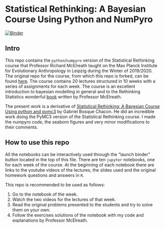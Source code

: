 # Statistical Rethinking: A Bayesian Course Using Python and NumPyro

[![Binder](https://mybinder.org/badge_logo.svg)](https://mybinder.org/v2/gh/asuagar/statrethink-course-in-numpyro/main)

## Intro

This repo contains the `python`/`numpyro` version of the Statistical Rethinking course that Professor Richard McElreath taught on the Max Planck Institute for Evolutionary Anthropology in Leipzig during the Winter of 2019/2020. The original repo for the course, from which this repo is forked, can be found [here](https://github.com/rmcelreath/statrethinking_winter2019). The course contains 20 lectures structured in 10 weeks with a series of assignments for each week.  The course is an excellent introduction to bayesian modelling in general and to the Rethinking Statistics wonderful [book](https://xcelab.net/rm/statistical-rethinking/) written by Professor McElreath.

The present work is a derivative of [Statistical Rethinking: A Bayesian Course Using python and pymc3](https://github.com/gbosquechacon/statrethink_course_in_pymc3) by Gabriel Bosque Chacon. He did an incredible work doing the PyMC3 version of the Statistical Rethinking course. I made the numpyro code, the seaborn figures and very minor modifications to their comments.

## How to use this repo

All the notebooks can be interactively used through the "launch binder" button located in the top of this file. There are ten `jupyter` notebooks, one for each week of the course. At the beginning of each notebook there are links to the youtube videos of the lectures, the slides used and the original homework questions and answers in `R`. 

This repo is recommended to be used as follows:

1. Go to the notebook of the week.
2. Watch the two videos for the lectures of that week.
3. Read the original problems presented to the students and try to solve them on your own.
4. Follow the exercises solutions of the notebook with my code and explanations by Professor McElreath.
